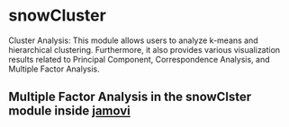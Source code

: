 # snowCluster
Cluster Analysis: This module allows users to analyze k-means and hierarchical clustering. Furthermore, it also provides various visualization results related to Principal Component, Correspondence Analysis, and Multiple Factor Analysis.

## Multiple Factor Analysis in the snowClster module inside [jamovi](https://youtu.be/3dOC1ZKnQu4)

